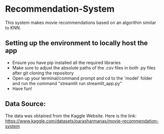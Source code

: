 # Recommendation-System
This system makes movie recommendations based on an algorithm similar to KNN. 

## Setting up the environment to locally host the app
- Ensure you have pip installed all the required libraries
- Make sure to adjust the absolute paths of the .csv files in both .py files after git cloning the repository
- Open up your terminal/command prompt and cd to the 'model' folder and run the command "streamlit run streamlit_app.py"
- Have fun!

## Data Source: 
The data was obtained from the Kaggle Website. Here is the link: https://www.kaggle.com/datasets/parasharmanas/movie-recommendation-system
